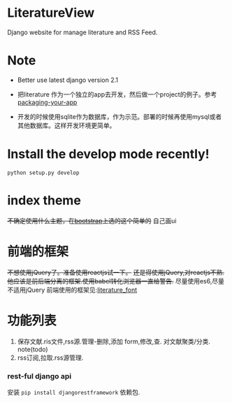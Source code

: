 # LiteratureView
Django website for manage literature and RSS Feed.

# Note
* Better use latest django version 2.1
* 把literature 作为一个独立的app去开发，然后做一个project的例子。参考 [packaging-your-app](https://docs.djangoproject.com/en/2.1/intro/reusable-apps/#packaging-your-app)

* 开发的时候使用sqlite作为数据库，作为示范。部署的时候再使用mysql或者其他数据库。这样开发环境更简单。

# Install the develop mode recently!
`python setup.py develop`

# index theme

<del>不确定使用什么主题，在[bootstrap](https://startbootstrap.com/template-overviews/2-col-portfolio/)上选的这个简单的</del>
自己画ui

# 前端的框架

<del>不想使用jQuery了。准备使用reactjs试一下。</del>
<del>还是得使用jQuery,对reactjs不熟.他应该是前后端分离的框架.使用babel转化浏览器一直给警告.</del>
尽量使用es6,尽量不适用jQuery
前端使用的框架见:[literature_font](https://github.com/NameNolen/literature_font.git)

# 功能列表
1. 保存文献.ris文件,rss源.管理-删除,添加 form,修改,查.       对文献聚类/分类. note(todo)
2. rss订阅,拉取.rss源管理.

### rest-ful django api
安装 `pip install djangorestframework` 依赖包.